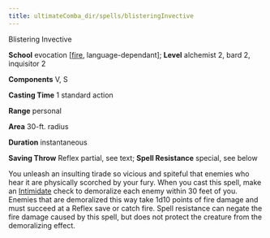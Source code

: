 ```yaml
---
title: ultimateComba_dir/spells/blisteringInvective
---
```

Blistering Invective

**School** evocation [[fire](monster_dir/creatureTypes#_fire-subtype), language-dependant]; **Level** alchemist 2, bard 2, inquisitor 2

**Components** V, S

**Casting Time** 1 standard action

**Range** personal

**Area** 30-ft. radius

**Duration** instantaneous

**Saving Throw** Reflex partial, see text; **Spell Resistance** special, see below

You unleash an insulting tirade so vicious and spiteful that enemies who hear it are physically scorched by your fury. When you cast this spell, make an [Intimidate](skills/intimidate#_intimidate) check to demoralize each enemy within 30 feet of you. Enemies that are demoralized this way take 1d10 points of fire damage and must succeed at a Reflex save or catch fire. Spell resistance can negate the fire damage caused by this spell, but does not protect the creature from the demoralizing effect.

